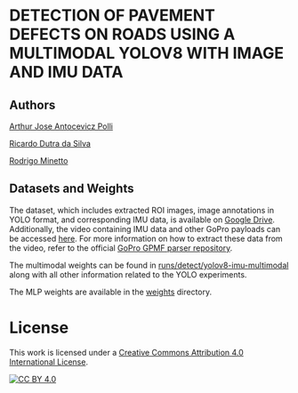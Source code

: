 # DETECTION OF PAVEMENT DEFECTS ON ROADS USING A MULTIMODAL YOLOV8 WITH IMAGE AND IMU DATA

## Authors
[Arthur Jose Antocevicz Polli](https://github.com/cvPolli/)

[Ricardo Dutra da Silva](ricardodutr@gmail.com)

[Rodrigo Minetto](https://github.com/rminetto)

## Datasets and Weights
The dataset, which includes extracted ROI images, image annotations in YOLO format, and corresponding IMU data, is available on [Google Drive](https://drive.google.com/file/d/1EUDaigDOiuvBKGXffoAy0i3YdjaSURci/view?usp=sharing). Additionally, the video containing IMU data and other GoPro payloads can be accessed [here](https://drive.google.com/drive/folders/1t4CtfLE8O3-m3UhOX5kRh7ehYhGnBdgT?usp=sharing). For more information on how to extract these data from the video, refer to the official [GoPro GPMF parser repository](https://github.com/gopro/gpmf-parser).

The multimodal weights can be found in [runs/detect/yolov8-imu-multimodal]() along with all other information related to the YOLO experiments.

The MLP weights are available in the [weights]() directory.


# License

This work is licensed under a
[Creative Commons Attribution 4.0 International License][cc-by].

[![CC BY 4.0][cc-by-image]][cc-by]

[cc-by]: http://creativecommons.org/licenses/by/4.0/
[cc-by-image]: https://i.creativecommons.org/l/by/4.0/88x31.png
[cc-by-shield]: https://img.shields.io/badge/License-CC%20BY%204.0-lightgrey.svg
